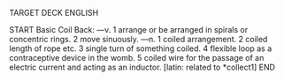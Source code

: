 TARGET DECK
ENGLISH

START
Basic
Coil
Back: —v. 1 arrange or be arranged in spirals or concentric rings. 2 move sinuously. —n. 1 coiled arrangement. 2 coiled length of rope etc. 3 single turn of something coiled. 4 flexible loop as a contraceptive device in the womb. 5 coiled wire for the passage of an electric current and acting as an inductor. [latin: related to *collect1]
END
